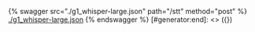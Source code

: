 [#generator:start]: <> ({ "template": "openapi" })
{% swagger src="./g1_whisper-large.json" path="/stt" method="post" %}
[./g1_whisper-large.json](./g1_whisper-large.json)
{% endswagger %}
[#generator:end]: <> ({})